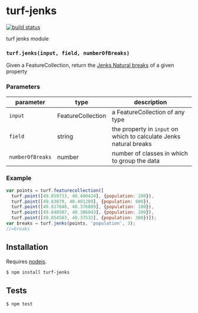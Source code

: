 # turf-jenks

[![build status](https://secure.travis-ci.org/Turfjs/turf-jenks.png)](http://travis-ci.org/Turfjs/turf-jenks)

turf jenks module


### `turf.jenks(input, field, numberOfBreaks)`

Given a FeatureCollection, return the [Jenks Natural breaks](http://en.wikipedia.org/wiki/Jenks_natural_breaks_optimization)
of a given property

### Parameters

| parameter        | type              | description                                                        |
| ---------------- | ----------------- | ------------------------------------------------------------------ |
| `input`          | FeatureCollection | a FeatureCollection of any type                                    |
| `field`          | string            | the property in `input` on which to calculate Jenks natural breaks |
| `numberOfBreaks` | number            | number of classes in which to group the data                       |


### Example

```js
var points = turf.featurecollection([
  turf.point([49.859733, 40.400424], {population: 200}),
  turf.point([49.83879, 40.401209], {population: 600}),
  turf.point([49.817848, 40.376889], {population: 100}),
  turf.point([49.840507, 40.386043], {population: 200}),
  turf.point([49.854583, 40.37532], {population: 300})]);
var breaks = turf.jenks(points, 'population', 3);
//=breaks
```

## Installation

Requires [nodejs](http://nodejs.org/).

```sh
$ npm install turf-jenks
```

## Tests

```sh
$ npm test
```

